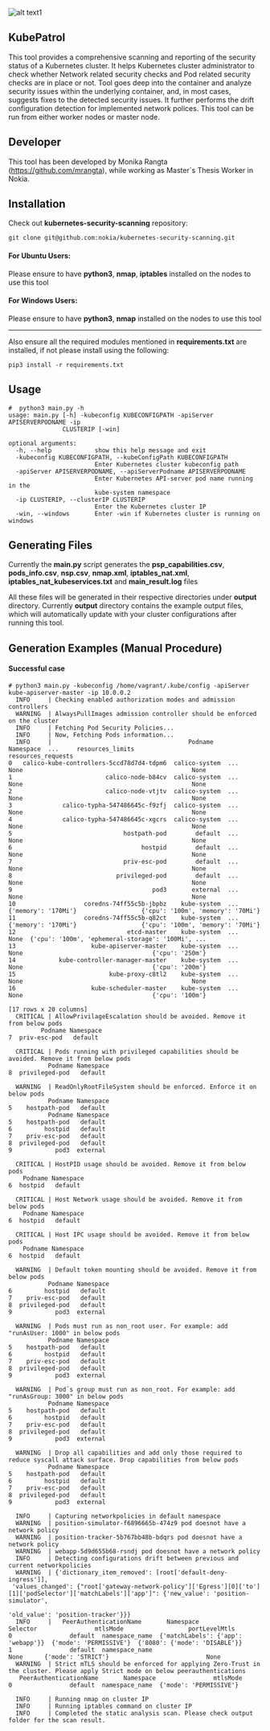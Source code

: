 ![alt text1][logo]

[logo]: img/kubepatrol_logo.png "KubePatrol"

## KubePatrol
This tool provides a comprehensive scanning and reporting of the security status of a Kubernetes cluster. It helps Kubernetes cluster administrator to check whether Network related security checks and Pod related security checks are in place or not. Tool goes deep into the container and analyze security issues within the underlying container, and, in most cases, suggests fixes to the detected security issues. It further performs the drift configuration detection for implemented network polices. This tool can be run from either worker nodes or master node.

## Developer
This tool has been developed by Monika Rangta (https://github.com/mrangta), while working as Master´s Thesis Worker in Nokia. 

## Installation
Check out **kubernetes-security-scanning** repository:

`git clone git@github.com:nokia/kubernetes-security-scanning.git`

#### For Ubuntu Users:
Please ensure to have **python3**, **nmap**, **iptables** installed on the nodes to use this tool
#### For Windows Users:
Please ensure to have **python3**, **nmap** installed on the nodes to use this tool

-------------------------------------------------------------------------------------------------------------------------------

Also ensure all the required modules mentioned in **requirements.txt** are installed, if not please install using the following:

`pip3 install -r requirements.txt`

## Usage


```
#  python3 main.py -h
usage: main.py [-h] -kubeconfig KUBECONFIGPATH -apiServer APISERVERPODNAME -ip
               CLUSTERIP [-win]

optional arguments:
  -h, --help            show this help message and exit
  -kubeconfig KUBECONFIGPATH, --kubeConfigPath KUBECONFIGPATH
                        Enter Kubernetes cluster kubeconfig path
  -apiServer APISERVERPODNAME, --apiServerPodname APISERVERPODNAME
                        Enter Kubernetes API-server pod name running in the
                        kube-system namespace
  -ip CLUSTERIP, --clusterIP CLUSTERIP
                        Enter the Kubernetes cluster IP
  -win, --windows       Enter -win if Kubernetes cluster is running on windows
```
## Generating Files
Currently the **main.py** script generates the **psp_capabilities.csv**, **pods_info.csv**, **nsp.csv**, **nmap.xml**, **iptables_nat.xml**, **iptables_nat_kubeservices.txt** and **main_result.log** files

All these files will be generated in their respective directories under **output** directory. Currently **output** directory contains the example output files, which will automatically update with your cluster configurations after running this tool.

## Generation Examples (Manual Procedure)
#### Successful case
```
# python3 main.py -kubeconfig /home/vagrant/.kube/config -apiServer kube-apiserver-master -ip 10.0.0.2
  INFO     | Checking enabled authorization modes and admission controllers
  WARNING  | AlwaysPullImages admission controller should be enforced on the cluster
  INFO     | Fetching Pod Security Policies...
  INFO     | Now, Fetching Pods information...
  INFO     |                                      Podname      Namespace  ...     resources_limits                                 resources_requests
0   calico-kube-controllers-5ccd78d7d4-tdpm6  calico-system  ...                 None                                               None
1                          calico-node-b84cv  calico-system  ...                 None                                               None
2                          calico-node-vtjtv  calico-system  ...                 None                                               None
3              calico-typha-547486645c-f9zfj  calico-system  ...                 None                                               None
4              calico-typha-547486645c-xgcrs  calico-system  ...                 None                                               None
5                               hostpath-pod        default  ...                 None                                               None
6                                    hostpid        default  ...                 None                                               None
7                               priv-esc-pod        default  ...                 None                                               None
8                             privileged-pod        default  ...                 None                                               None
9                                       pod3       external  ...                 None                                               None
10                   coredns-74ff55c5b-jbpbz    kube-system  ...  {'memory': '170Mi'}                  {'cpu': '100m', 'memory': '70Mi'}
11                   coredns-74ff55c5b-q82ct    kube-system  ...  {'memory': '170Mi'}                  {'cpu': '100m', 'memory': '70Mi'}
12                               etcd-master    kube-system  ...                 None  {'cpu': '100m', 'ephemeral-storage': '100Mi', ...
13                     kube-apiserver-master    kube-system  ...                 None                                    {'cpu': '250m'}
14            kube-controller-manager-master    kube-system  ...                 None                                    {'cpu': '200m'}
15                          kube-proxy-c8tl2    kube-system  ...                 None                                               None
16                     kube-scheduler-master    kube-system  ...                 None                                    {'cpu': '100m'}

[17 rows x 20 columns]
  CRITICAL | AllowPrivilageEscalation should be avoided. Remove it from below pods 
         Podname Namespace
7  priv-esc-pod   default

  CRITICAL | Pods running with privileged capabilities should be avoided. Remove it from below pods 
           Podname Namespace
8  privileged-pod   default

  WARNING  | ReadOnlyRootFileSystem should be enforced. Enforce it on below pods 
           Podname Namespace
5    hostpath-pod   default
           Podname Namespace
5    hostpath-pod   default
6         hostpid   default
7    priv-esc-pod   default
8  privileged-pod   default
9            pod3  external

  CRITICAL | HostPID usage should be avoided. Remove it from below pods
    Podname Namespace
6  hostpid   default

  CRITICAL | Host Network usage should be avoided. Remove it from below pods 
    Podname Namespace
6  hostpid   default 

  CRITICAL | Host IPC usage should be avoided. Remove it from below pods 
    Podname Namespace
6  hostpid   default 

  WARNING  | Default token mounting should be avoided. Remove it from below pods 
           Podname Namespace
6         hostpid   default
7    priv-esc-pod   default
8  privileged-pod   default
9            pod3  external 

  WARNING  | Pods must run as non_root user. For example: add "runAsUser: 1000" in below pods 
           Podname Namespace
5    hostpath-pod   default
6         hostpid   default
7    priv-esc-pod   default
8  privileged-pod   default
9            pod3  external 

  WARNING  | Pod´s group must run as non_root. For example: add "runAsGroup: 3000" in below pods 
           Podname Namespace
5    hostpath-pod   default
6         hostpid   default
7    priv-esc-pod   default
8  privileged-pod   default
9            pod3  external

  WARNING  | Drop all capabilities and add only those required to reduce syscall attack surface. Drop capabilities from below pods 
           Podname Namespace
5    hostpath-pod   default
6         hostpid   default
7    priv-esc-pod   default
8  privileged-pod   default
9            pod3  external

  INFO     | Capturing networkpolicies in default namespace
  WARNING  | position-simulator-f6896665b-474z9 pod doesnot have a network policy
  WARNING  | position-tracker-5b767bb48b-bdqrs pod doesnot have a network policy
  WARNING  | webapp-5d9d655b68-rsndj pod doesnot have a network policy
  INFO     | Detecting configurations drift between previous and current networkpolicies
  WARNING  | {'dictionary_item_removed': [root['default-deny-ingress']],
 'values_changed': {"root['gateway-network-policy']['Egress'][0]['to'][1]['podSelector']['matchLabels']['app']": {'new_value': 'position-simulator',   
                                                                                                                  'old_value': 'position-tracker'}}}   
  INFO     |   PeerAuthenticationName       Namespace                            Selector                mtlsMode                  portLevelMtls
0                default  namespace_name  {'matchLabels': {'app': 'webapp'}}  {'mode': 'PERMISSIVE'}  {'8080': {'mode': 'DISABLE'}}
1                default  namespace_name                                None      {'mode': 'STRICT'}                           None
  WARNING  | Strict mTLS should be enforced for applying Zero-Trust in the cluster. Please apply Strict mode on below peerauthentications 
   PeerAuthenticationName       Namespace                mtlsMode
0                default  namespace_name  {'mode': 'PERMISSIVE'}

  INFO     | Running nmap on cluster IP
  INFO     | Running iptables command on cluster IP
  INFO     | Completed the static analysis scan. Please check output folder for the scan result.
```

